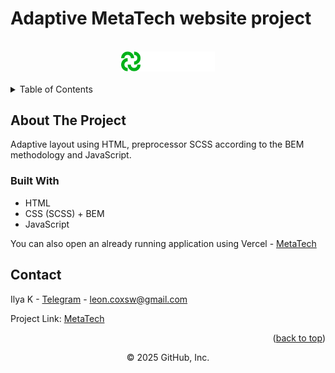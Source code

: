 # Adaptive MetaTech website project

<a name="readme-top"></a>

<!-- PROJECT LOGO -->
<br />
<div align="center">
  <a href="https://github.com/kilymax/metatech">
    <img src="/images/logo.svg" alt="Positivus Logo" width="150" >
  </a>
</div>
<br/>

<!-- TABLE OF CONTENTS -->
<details>
  <summary>Table of Contents</summary>
  <ol>
    <li>
      <a href="#about-the-project">About The Project</a>
      <ul>
        <li><a href="#built-with">Built With</a></li>
      </ul>
    </li>
    <li><a href="#contact">Contact</a></li>
  </ol>
</details>

<!-- ABOUT THE PROJECT -->

## About The Project

Adaptive layout using HTML, preprocessor SCSS according to the BEM methodology and JavaScript.

<!-- Demo video on YouTube [here]() -->

<!-- <p align="right">(<a href="#readme-top">back to top</a>)</p> -->

### Built With

- HTML
- CSS (SCSS) + BEM
- JavaScript

<!-- <p align="right">(<a href="#readme-top">back to top</a>)</p> -->

You can also open an already running application using Vercel - [MetaTech](https://metatech-amber.vercel.app/)

<!-- <p align="right">(<a href="#readme-top">back to top</a>)</p> -->

<!-- CONTACT -->

## Contact

Ilya K - [Telegram](https://t.me/leoncox) - leon.coxsw@gmail.com

Project Link: [MetaTech](https://github.com/kilymax/metatech)

<p align="right">(<a href="#readme-top">back to top</a>)</p>

<div align="center">
© 2025 GitHub, Inc.
</div>
